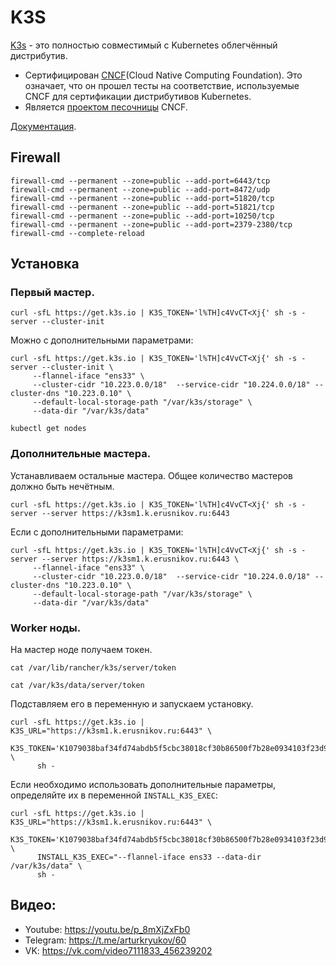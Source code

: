 # K3S

[K3s](https://k3s.io/) - это полностью совместимый c Kubernetes облегчённый дистрибутив.

* Сертифицирован [CNCF](https://www.cncf.io/)(Сloud Native Computing Foundation). Это означает, что он прошел 
тесты на соответствие, используемые CNCF для сертификации дистрибутивов Kubernetes.
* Является [проектом песочницы](https://www.cncf.io/projects/k3s/) CNCF.

[Документация](https://rancher.com/docs/k3s/latest/en/).

## Firewall

```shell
firewall-cmd --permanent --zone=public --add-port=6443/tcp
firewall-cmd --permanent --zone=public --add-port=8472/udp
firewall-cmd --permanent --zone=public --add-port=51820/tcp
firewall-cmd --permanent --zone=public --add-port=51821/tcp
firewall-cmd --permanent --zone=public --add-port=10250/tcp
firewall-cmd --permanent --zone=public --add-port=2379-2380/tcp
firewall-cmd --complete-reload
```

## Установка

### Первый мастер.

```shell
curl -sfL https://get.k3s.io | K3S_TOKEN='l%TH]c4VvCT<Xj{' sh -s - server --cluster-init 
```

Можно с дополнительными параметрами:

```shell
curl -sfL https://get.k3s.io | K3S_TOKEN='l%TH]c4VvCT<Xj{' sh -s - server --cluster-init \
     --flannel-iface "ens33" \
     --cluster-cidr "10.223.0.0/18"  --service-cidr "10.224.0.0/18" --cluster-dns "10.223.0.10" \
     --default-local-storage-path "/var/k3s/storage" \
     --data-dir "/var/k3s/data"
```

```shell
kubectl get nodes
```

### Дополнительные мастера.

Устанавливаем остальные мастера. Общее количество мастеров должно быть нечётным.

```shell
curl -sfL https://get.k3s.io | K3S_TOKEN='l%TH]c4VvCT<Xj{' sh -s - server --server https://k3sm1.k.erusnikov.ru:6443
```

Если с дополнительными параметрами:

```shell
curl -sfL https://get.k3s.io | K3S_TOKEN='l%TH]c4VvCT<Xj{' sh -s - server --server https://k3sm1.k.erusnikov.ru:6443 \
     --flannel-iface "ens33" \
     --cluster-cidr "10.223.0.0/18"  --service-cidr "10.224.0.0/18" --cluster-dns "10.223.0.10" \
     --default-local-storage-path "/var/k3s/storage" \
     --data-dir "/var/k3s/data"
```

### Worker ноды.

На мастер ноде получаем токен.

```shell
cat /var/lib/rancher/k3s/server/token
```

```shell
cat /var/k3s/data/server/token
```

Подставляем его в переменную и запускаем установку.

```shell
curl -sfL https://get.k3s.io | K3S_URL="https://k3sm1.k.erusnikov.ru:6443" \
      K3S_TOKEN='K1079038baf34fd74abdb5f5cbc38018cf30b86500f7b28e0934103f23d9cfb8d89::server:l%TH]c4VvCT<Xj{' \
      sh -
```

Если необходимо использовать дополнительные параметры, определяйте их в переменной ```INSTALL_K3S_EXEC```:

```shell
curl -sfL https://get.k3s.io | K3S_URL="https://k3sm1.k.erusnikov.ru:6443" \
      K3S_TOKEN='K1079038baf34fd74abdb5f5cbc38018cf30b86500f7b28e0934103f23d9cfb8d89::server:l%TH]c4VvCT<Xj{' \
      INSTALL_K3S_EXEC="--flannel-iface ens33 --data-dir /var/k3s/data" \
      sh -
```

## Видео:

* Youtube: https://youtu.be/p_8mXjZxFb0
* Telegram: https://t.me/arturkryukov/60
* VK: https://vk.com/video7111833_456239202